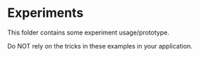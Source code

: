 # Experiments

This folder contains some experiment usage/prototype.

Do NOT rely on the tricks in these examples in your application.
